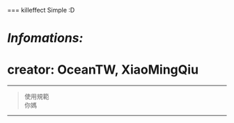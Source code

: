 === killeffect Simple :D
  # ***Infomations:***  
  # creator: OceanTW, XiaoMingQiu
---
> 使用規範  
> 你媽
---
